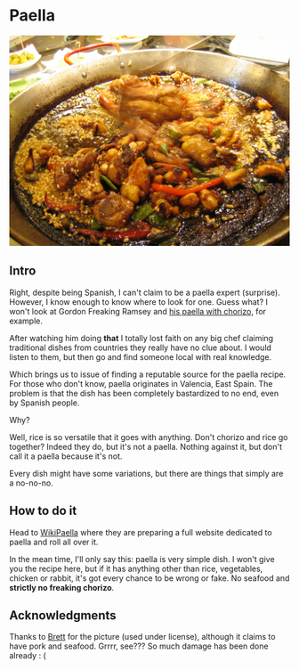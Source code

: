 # Paella

![Paella](./images/paella.jpg "PAELLA")

## Intro

Right, despite being Spanish, I can't claim to be a paella expert (surprise). However, I know enough to know where to look for one. Guess what? I won't look at Gordon Freaking Ramsey and [his paella with chorizo](http://www.tastebook.com/recipes/2143486-Gordon-Ramsay-s-perfect-paella), for example.

After watching him doing **that** I totally lost faith on any big chef claiming traditional dishes from countries they really have no clue about. I would listen to them, but then go and find someone local with real knowledge.

Which brings us to issue of finding a reputable source for the paella recipe. For those who don't know, paella originates in Valencia, East Spain. The problem is that the dish has been completely bastardized to no end, even by Spanish people.

Why? 

Well, rice is so versatile that it goes with anything. Don't chorizo and rice go together? Indeed they do, but it's not a paella. Nothing against it, but don't call it a paella because it's not.

Every dish might have some variations, but there are things that simply are a no-no-no.

## How to do it

Head to [WikiPaella](http://wikipaella.org/) where they are preparing a full website dedicated to paella and roll all over it.

In the mean time, I'll only say this: paella is very simple dish. I won't give you the recipe here, but if it has anything other than rice, vegetables, chicken or rabbit, it's got every chance to be wrong or fake. No seafood and **strictly no freaking chorizo**.

## Acknowledgments

Thanks to [Brett](http://www.flickr.com/photos/83096974@N00/24694866/) for the picture (used under license), although it claims to have pork and seafood. Grrrr, see??? So much damage has been done already : (

